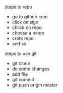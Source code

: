 steps to repo
- go to github.com
- click on sign
- chlick on repo
- choose a name
- crate repo
- and so

steps to use git
- git clone
- do some changes
- add file
- git commit
- git push origin master
